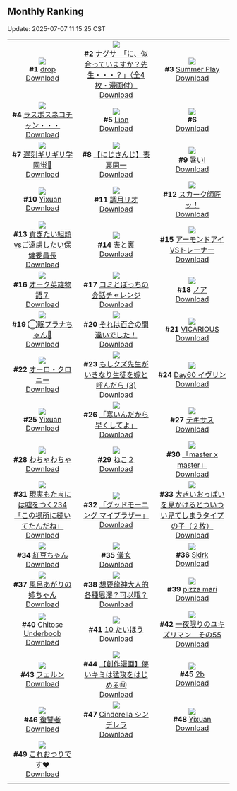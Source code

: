 ## Monthly Ranking
Update: 2025-07-07 11:15:25 CST

|      |      |      |
| :----: | :----: | :----: |
| ![](https://i.pixiv.re/c/240x480/img-master/img/2025/06/08/00/00/10/131296571_p0_master1200.jpg)<br>**#1** [drop](https://www.pixiv.net/artworks/131296571)<br>[Download](https://i.pixiv.re/img-original/img/2025/06/08/00/00/10/131296571_p0.png) | ![](https://i.pixiv.re/c/240x480/img-master/img/2025/06/08/10/00/06/131309867_p0_master1200.jpg)<br>**#2** [ナグサ　「に、似合っていますか？先生・・・？」（全4枚・漫画付）](https://www.pixiv.net/artworks/131309867)<br>[Download](https://i.pixiv.re/img-original/img/2025/06/08/10/00/06/131309867_p0.jpg) | ![](https://i.pixiv.re/c/240x480/img-master/img/2025/06/08/12/00/52/131300120_p0_master1200.jpg)<br>**#3** [Summer Play](https://www.pixiv.net/artworks/131300120)<br>[Download](https://i.pixiv.re/img-original/img/2025/06/08/12/00/52/131300120_p0.png) |
| ![](https://i.pixiv.re/c/240x480/img-master/img/2025/06/07/00/01/49/131256103_p0_master1200.jpg)<br>**#4** [ラスボスネコチャン・・・](https://www.pixiv.net/artworks/131256103)<br>[Download](https://i.pixiv.re/img-original/img/2025/06/07/00/01/49/131256103_p0.jpg) | ![](https://i.pixiv.re/c/240x480/img-master/img/2025/06/08/09/13/29/131308893_p0_master1200.jpg)<br>**#5** [Lion](https://www.pixiv.net/artworks/131308893)<br>[Download](https://i.pixiv.re/img-original/img/2025/06/08/09/13/29/131308893_p0.png) | ![](https://s.pximg.net/common/images/limit_unviewable_s.png)<br>**#6** [](https://www.pixiv.net/artworks/131328969)<br>[Download](https://s.pximg.net/common/images/limit_unviewable_s.png) |
| ![](https://i.pixiv.re/c/240x480/img-master/img/2025/06/08/22/52/28/131337941_p0_master1200.jpg)<br>**#7** [遅刻ギリギリ学園蛍🏫](https://www.pixiv.net/artworks/131337941)<br>[Download](https://i.pixiv.re/img-original/img/2025/06/08/22/52/28/131337941_p0.png) | ![](https://i.pixiv.re/c/240x480/img-master/img/2025/06/08/00/05/59/131297118_p0_master1200.jpg)<br>**#8** [【にじさんじ】表裏同一](https://www.pixiv.net/artworks/131297118)<br>[Download](https://i.pixiv.re/img-original/img/2025/06/08/00/05/59/131297118_p0.jpg) | ![](https://i.pixiv.re/c/240x480/img-master/img/2025/06/10/00/36/28/131380636_p0_master1200.jpg)<br>**#9** [暑い!](https://www.pixiv.net/artworks/131380636)<br>[Download](https://i.pixiv.re/img-original/img/2025/06/10/00/36/28/131380636_p0.jpg) |
| ![](https://i.pixiv.re/c/240x480/img-master/img/2025/06/11/15/52/38/131267226_p0_master1200.jpg)<br>**#10** [Yixuan](https://www.pixiv.net/artworks/131267226)<br>[Download](https://i.pixiv.re/img-original/img/2025/06/11/15/52/38/131267226_p0.jpg) | ![](https://i.pixiv.re/c/240x480/img-master/img/2025/06/08/19/00/31/131326856_p0_master1200.jpg)<br>**#11** [調月リオ](https://www.pixiv.net/artworks/131326856)<br>[Download](https://i.pixiv.re/img-original/img/2025/06/08/19/00/31/131326856_p0.jpg) | ![](https://i.pixiv.re/c/240x480/img-master/img/2025/06/10/00/00/24/131378865_p0_master1200.jpg)<br>**#12** [スカーク師匠ッ！](https://www.pixiv.net/artworks/131378865)<br>[Download](https://i.pixiv.re/img-original/img/2025/06/10/00/00/24/131378865_p0.jpg) |
| ![](https://i.pixiv.re/c/240x480/img-master/img/2025/06/07/21/24/49/131289730_p0_master1200.jpg)<br>**#13** [貢ぎたい組頭vsご遠慮したい保健委員長](https://www.pixiv.net/artworks/131289730)<br>[Download](https://i.pixiv.re/img-original/img/2025/06/07/21/24/49/131289730_p0.png) | ![](https://i.pixiv.re/c/240x480/img-master/img/2025/06/08/00/03/11/131297090_p0_master1200.jpg)<br>**#14** [表と裏](https://www.pixiv.net/artworks/131297090)<br>[Download](https://i.pixiv.re/img-original/img/2025/06/08/00/03/11/131297090_p0.jpg) | ![](https://i.pixiv.re/c/240x480/img-master/img/2025/06/08/20/00/18/131329294_p0_master1200.jpg)<br>**#15** [アーモンドアイVSトレーナー](https://www.pixiv.net/artworks/131329294)<br>[Download](https://i.pixiv.re/img-original/img/2025/06/08/20/00/18/131329294_p0.png) |
| ![](https://i.pixiv.re/c/240x480/img-master/img/2025/06/08/00/10/56/131297514_p0_master1200.jpg)<br>**#16** [オーク英雄物語７](https://www.pixiv.net/artworks/131297514)<br>[Download](https://i.pixiv.re/img-original/img/2025/06/08/00/10/56/131297514_p0.jpg) | ![](https://i.pixiv.re/c/240x480/img-master/img/2025/06/06/00/00/10/131219303_p0_master1200.jpg)<br>**#17** [コミとぼっちの会話チャレンジ](https://www.pixiv.net/artworks/131219303)<br>[Download](https://i.pixiv.re/img-original/img/2025/06/06/00/00/10/131219303_p0.png) | ![](https://i.pixiv.re/c/240x480/img-master/img/2025/06/06/23/16/02/131253384_p0_master1200.jpg)<br>**#18** [ノア](https://www.pixiv.net/artworks/131253384)<br>[Download](https://i.pixiv.re/img-original/img/2025/06/06/23/16/02/131253384_p0.png) |
| ![](https://i.pixiv.re/c/240x480/img-master/img/2025/06/08/00/00/15/131296604_p0_master1200.jpg)<br>**#19** [◯眠プラナちゃん💫](https://www.pixiv.net/artworks/131296604)<br>[Download](https://i.pixiv.re/img-original/img/2025/06/08/00/00/15/131296604_p0.jpg) | ![](https://i.pixiv.re/c/240x480/img-master/img/2025/06/07/00/00/11/131256005_p0_master1200.jpg)<br>**#20** [それは百合の間違いでした！](https://www.pixiv.net/artworks/131256005)<br>[Download](https://i.pixiv.re/img-original/img/2025/06/07/00/00/11/131256005_p0.png) | ![](https://i.pixiv.re/c/240x480/img-master/img/2025/06/06/00/00/12/131219314_p0_master1200.jpg)<br>**#21** [VICARIOUS](https://www.pixiv.net/artworks/131219314)<br>[Download](https://i.pixiv.re/img-original/img/2025/06/06/00/00/12/131219314_p0.png) |
| ![](https://i.pixiv.re/c/240x480/img-master/img/2025/06/09/08/42/39/131352949_p0_master1200.jpg)<br>**#22** [オーロ・クロニー](https://www.pixiv.net/artworks/131352949)<br>[Download](https://i.pixiv.re/img-original/img/2025/06/09/08/42/39/131352949_p0.png) | ![](https://i.pixiv.re/c/240x480/img-master/img/2025/06/08/14/47/42/131310006_p0_master1200.jpg)<br>**#23** [もしクズ先生がいきなり生徒を嫁と呼んだら (3)](https://www.pixiv.net/artworks/131310006)<br>[Download](https://i.pixiv.re/img-original/img/2025/06/08/14/47/42/131310006_p0.png) | ![](https://i.pixiv.re/c/240x480/img-master/img/2025/06/08/00/00/16/131296620_p0_master1200.jpg)<br>**#24** [Day60 イヴリン](https://www.pixiv.net/artworks/131296620)<br>[Download](https://i.pixiv.re/img-original/img/2025/06/08/00/00/16/131296620_p0.jpg) |
| ![](https://i.pixiv.re/c/240x480/img-master/img/2025/06/08/23/00/26/131338394_p0_master1200.jpg)<br>**#25** [Yixuan](https://www.pixiv.net/artworks/131338394)<br>[Download](https://i.pixiv.re/img-original/img/2025/06/08/23/00/26/131338394_p0.jpg) | ![](https://i.pixiv.re/c/240x480/img-master/img/2025/06/08/00/08/35/131297391_p0_master1200.jpg)<br>**#26** [「寒いんだから早くしてよ」](https://www.pixiv.net/artworks/131297391)<br>[Download](https://i.pixiv.re/img-original/img/2025/06/08/00/08/35/131297391_p0.png) | ![](https://i.pixiv.re/c/240x480/img-master/img/2025/06/08/15/52/40/131319875_p0_master1200.jpg)<br>**#27** [テキサス](https://www.pixiv.net/artworks/131319875)<br>[Download](https://i.pixiv.re/img-original/img/2025/06/08/15/52/40/131319875_p0.jpg) |
| ![](https://i.pixiv.re/c/240x480/img-master/img/2025/06/08/16/24/15/131320881_p0_master1200.jpg)<br>**#28** [わちゃわちゃ](https://www.pixiv.net/artworks/131320881)<br>[Download](https://i.pixiv.re/img-original/img/2025/06/08/16/24/15/131320881_p0.jpg) | ![](https://i.pixiv.re/c/240x480/img-master/img/2025/06/08/00/00/27/131296694_p0_master1200.jpg)<br>**#29** [ねこ２](https://www.pixiv.net/artworks/131296694)<br>[Download](https://i.pixiv.re/img-original/img/2025/06/08/00/00/27/131296694_p0.png) | ![](https://i.pixiv.re/c/240x480/img-master/img/2025/06/09/00/00/11/131341555_p0_master1200.jpg)<br>**#30** [「master x master」](https://www.pixiv.net/artworks/131341555)<br>[Download](https://i.pixiv.re/img-original/img/2025/06/09/00/00/11/131341555_p0.jpg) |
| ![](https://i.pixiv.re/c/240x480/img-master/img/2025/06/08/18/00/50/131324399_p0_master1200.jpg)<br>**#31** [現実もたまには嘘をつく234「この場所に続いてたんだね」](https://www.pixiv.net/artworks/131324399)<br>[Download](https://i.pixiv.re/img-original/img/2025/06/08/18/00/50/131324399_p0.jpg) | ![](https://i.pixiv.re/c/240x480/img-master/img/2025/06/07/06/02/09/131264377_p0_master1200.jpg)<br>**#32** [「グッドモーニング マイブラザー」](https://www.pixiv.net/artworks/131264377)<br>[Download](https://i.pixiv.re/img-original/img/2025/06/07/06/02/09/131264377_p0.png) | ![](https://i.pixiv.re/c/240x480/img-master/img/2025/06/07/18/33/22/131282601_p0_master1200.jpg)<br>**#33** [大きいおっぱいを見かけるとついつい見てしまうタイプの子（２枚）](https://www.pixiv.net/artworks/131282601)<br>[Download](https://i.pixiv.re/img-original/img/2025/06/07/18/33/22/131282601_p0.jpg) |
| ![](https://i.pixiv.re/c/240x480/img-master/img/2025/06/10/11/30/01/131392208_p0_master1200.jpg)<br>**#34** [紅豆ちゃん](https://www.pixiv.net/artworks/131392208)<br>[Download](https://i.pixiv.re/img-original/img/2025/06/10/11/30/01/131392208_p0.jpg) | ![](https://i.pixiv.re/c/240x480/img-master/img/2025/06/09/04/05/54/131348745_p0_master1200.jpg)<br>**#35** [儀玄](https://www.pixiv.net/artworks/131348745)<br>[Download](https://i.pixiv.re/img-original/img/2025/06/09/04/05/54/131348745_p0.jpg) | ![](https://i.pixiv.re/c/240x480/img-master/img/2025/06/07/00/00/16/131256060_p0_master1200.jpg)<br>**#36** [Skirk](https://www.pixiv.net/artworks/131256060)<br>[Download](https://i.pixiv.re/img-original/img/2025/06/07/00/00/16/131256060_p0.png) |
| ![](https://i.pixiv.re/c/240x480/img-master/img/2025/06/08/01/55/05/131301273_p0_master1200.jpg)<br>**#37** [風呂あがりの姉ちゃん](https://www.pixiv.net/artworks/131301273)<br>[Download](https://i.pixiv.re/img-original/img/2025/06/08/01/55/05/131301273_p0.jpg) | ![](https://i.pixiv.re/c/240x480/img-master/img/2025/06/06/14/58/10/131236740_p0_master1200.jpg)<br>**#38** [想要龍神大人的各種恩澤？可以哦？](https://www.pixiv.net/artworks/131236740)<br>[Download](https://i.pixiv.re/img-original/img/2025/06/06/14/58/10/131236740_p0.jpg) | ![](https://i.pixiv.re/c/240x480/img-master/img/2025/06/06/19/08/02/131243549_p0_master1200.jpg)<br>**#39** [pizza mari](https://www.pixiv.net/artworks/131243549)<br>[Download](https://i.pixiv.re/img-original/img/2025/06/06/19/08/02/131243549_p0.png) |
| ![](https://i.pixiv.re/c/240x480/img-master/img/2025/06/08/13/12/15/131315335_p0_master1200.jpg)<br>**#40** [Chitose Underboob](https://www.pixiv.net/artworks/131315335)<br>[Download](https://i.pixiv.re/img-original/img/2025/06/08/13/12/15/131315335_p0.jpg) | ![](https://i.pixiv.re/c/240x480/img-master/img/2025/06/07/21/29/22/131289934_p0_master1200.jpg)<br>**#41** [10 たいほう](https://www.pixiv.net/artworks/131289934)<br>[Download](https://i.pixiv.re/img-original/img/2025/06/07/21/29/22/131289934_p0.jpg) | ![](https://i.pixiv.re/c/240x480/img-master/img/2025/06/08/23/32/40/131339989_p0_master1200.jpg)<br>**#42** [一夜限りのユキズリマン　その55](https://www.pixiv.net/artworks/131339989)<br>[Download](https://i.pixiv.re/img-original/img/2025/06/08/23/32/40/131339989_p0.png) |
| ![](https://i.pixiv.re/c/240x480/img-master/img/2025/06/09/00/00/13/131341579_p0_master1200.jpg)<br>**#43** [フェルン](https://www.pixiv.net/artworks/131341579)<br>[Download](https://i.pixiv.re/img-original/img/2025/06/09/00/00/13/131341579_p0.jpg) | ![](https://i.pixiv.re/c/240x480/img-master/img/2025/06/06/00/04/37/131219914_p0_master1200.jpg)<br>**#44** [【創作漫画】儚いキミは猛攻をはじめる⑬](https://www.pixiv.net/artworks/131219914)<br>[Download](https://i.pixiv.re/img-original/img/2025/06/06/00/04/37/131219914_p0.jpg) | ![](https://i.pixiv.re/c/240x480/img-master/img/2025/06/10/10/34/42/131391265_p0_master1200.jpg)<br>**#45** [2b](https://www.pixiv.net/artworks/131391265)<br>[Download](https://i.pixiv.re/img-original/img/2025/06/10/10/34/42/131391265_p0.jpg) |
| ![](https://i.pixiv.re/c/240x480/img-master/img/2025/06/09/00/00/09/131341543_p0_master1200.jpg)<br>**#46** [復讐者](https://www.pixiv.net/artworks/131341543)<br>[Download](https://i.pixiv.re/img-original/img/2025/06/09/00/00/09/131341543_p0.jpg) | ![](https://i.pixiv.re/c/240x480/img-master/img/2025/06/10/13/22/27/131394638_p0_master1200.jpg)<br>**#47** [Cinderella シンデレラ](https://www.pixiv.net/artworks/131394638)<br>[Download](https://i.pixiv.re/img-original/img/2025/06/10/13/22/27/131394638_p0.jpg) | ![](https://i.pixiv.re/c/240x480/img-master/img/2025/06/06/00/54/04/131221837_p0_master1200.jpg)<br>**#48** [Yixuan](https://www.pixiv.net/artworks/131221837)<br>[Download](https://i.pixiv.re/img-original/img/2025/06/06/00/54/04/131221837_p0.png) |
| ![](https://i.pixiv.re/c/240x480/img-master/img/2025/06/08/00/35/29/131298616_p0_master1200.jpg)<br>**#49** [これおつりです♥](https://www.pixiv.net/artworks/131298616)<br>[Download](https://i.pixiv.re/img-original/img/2025/06/08/00/35/29/131298616_p0.png) |
|      |      |
